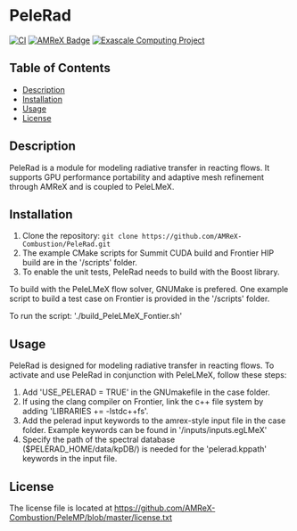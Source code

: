# PeleRad

[![CI](https://github.com/AMReX-Combustion/PeleRad/actions/workflows/linux.yml/badge.svg)](https://github.com/AMReX-Combustion/PeleRad)
[![AMReX Badge](https://img.shields.io/static/v1?label=%22powered%20by%22&message=%22AMReX%22&color=%22blue%22)](https://amrex-codes.github.io/amrex/)
[![Exascale Computing Project](https://img.shields.io/badge/supported%20by-ECP-blue)](https://www.exascaleproject.org/research-project/combustion-pele/)

## Table of Contents
- [Description](#description)
- [Installation](#installation)
- [Usage](#usage)
- [License](#license)

## Description
PeleRad is a module for modeling radiative transfer in reacting flows. It supports GPU performance portability and adaptive mesh refinement through AMReX and is coupled to PeleLMeX.

## Installation
1. Clone the repository: `git clone https://github.com/AMReX-Combustion/PeleRad.git`
2. The example CMake scripts for Summit CUDA build and Frontier HIP build are in the '/scripts' folder.
3. To enable the unit tests, PeleRad needs to build with the Boost library.

To build with the PeleLMeX flow solver, GNUMake is prefered.
One example script to build a test case on Frontier is provided in the '/scripts' folder.

To run the script:
'./build_PeleLMeX_Fontier.sh' 

## Usage
PeleRad is designed for modeling radiative transfer in reacting flows. To activate and use PeleRad in conjunction with PeleLMeX, follow these steps:
1. Add 'USE_PELERAD = TRUE' in the GNUmakefile in the case folder.
2. If using the clang compiler on Frontier, link the c++ file system by adding 'LIBRARIES += -lstdc++fs'.
3. Add the pelerad input keywords to the amrex-style input file in the case folder. Example keywords can be found in '/inputs/inputs.egLMeX'
4. Specify the path of the spectral database ($PELERAD_HOME/data/kpDB/) is needed for the 'pelerad.kppath' keywords in the input file.

## License
The license file is located at
https://github.com/AMReX-Combustion/PeleMP/blob/master/license.txt


